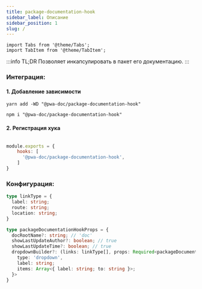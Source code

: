 ```yaml
---
title: package-documentation-hook
sidebar_label: Описание
sidebar_position: 1
slug: /
---
```


```mdx-code-block
import Tabs from '@theme/Tabs';
import TabItem from '@theme/TabItem';
```

:::info TL;DR
Позволяет инкапсулировать в пакет его документацию.
:::

### Интеграция:

#### 1. Добавление зависимости

<Tabs groupId="package-manager">
<TabItem value="yarn">

```shell
yarn add -WD "@pwa-doc/package-documentation-hook"
```
</TabItem>

<TabItem value="npm">

```shell
npm i "@pwa-doc/package-documentation-hook"
```
</TabItem>
</Tabs>

#### 2. Регистрация хука
```javascript title="pwa-doc.config.js"

module.exports = {
    hooks: [
      '@pwa-doc/package-documentation-hook',
    ]
}
```

### Конфигурация:
```typescript
type linkType = {
  label: string;
  route: string;
  location: string;
}

type packageDocumentationHookProps = {
  docRootName?: string; // 'doc'
  showLastUpdateAuthor?: boolean; // true
  showLastUpdateTime?: boolean; // true
  dropdownBuilder?: (links: linkType[], props: Required<packageDocumentationHookProps>) => Array<{
    type: 'dropdown',
    label: string;
    items: Array<{ label: string; to: string }>;
  }>
}
```

